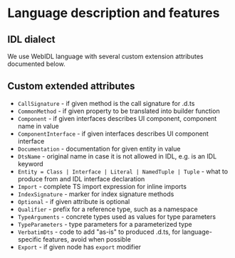 # Language description and features

## IDL dialect

We use WebIDL language with several custom extension attributes documented below.

## Custom extended attributes

   * `CallSignature` - if given method is the call signature for .d.ts
   * `CommonMethod` - if given property to be translated into builder function
   * `Component` - if given interfaces describes UI component, component name in value
   * `ComponentInterface` - if given interfaces describes UI component interface
   * `Documentation` - documentation for given entity in value
   * `DtsName` - original name in case it is not allowed in IDL, e.g. is an IDL keyword
   * `Entity = Class | Interface | Literal | NamedTuple | Tuple` - what to produce from and IDL interface declaration
   * `Import` - complete TS import expression for inline imports
   * `IndexSignature` - marker for index signature methods
   * `Optional` - if given attribute is optional
   * `Qualifier` - prefix for a reference type, such as a namespace
   * `TypeArguments` - concrete types used as values for type parameters
   * `TypeParameters` - type parameters for a parameterized type
   * `VerbatimDts` - code to add "as-is" to produced .d.ts, for language-specific features, avoid when possible
   * `Export` - if given node has `export` modifier
